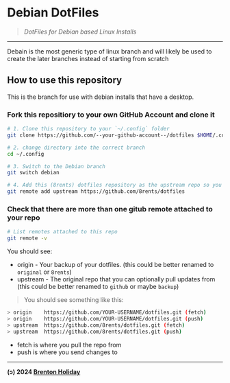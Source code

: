 # Debian DotFiles

> *DotFiles for Debian based Linux Installs*

---

Debain is the most generic type of linux branch and will likely be used to create the later branches instead of starting from scratch

## How to use this repository

This is the branch for use with debian installs that have a desktop.

### Fork this repositiory to your own GitHub Account and clone it

```bash
# 1. Clone this repository to your `~/.config` folder
git clone https://github.com/--your-github-account--/dotfiles $HOME/.config

# 2. change directory into the correct branch
cd ~/.config

# 3. Switch to the Debian branch
git switch debian

# 4. Add this (8rents) dotfiles repository as the upstream repo so you can optionally pull in changes that I make
git remote add upstream https://github.com/8rents/dotfiles
```


### Check that there are more than one gitub remote attached to your repo

```bash
# List remotes attached to this repo
git remote -v
```

You should see:

- origin - Your backup of your dotfiles. (this could be better renamed to `original` or `8rents`)
- upstream - The original repo that you can optionally pull updates from (this could be better renamed to `github` or maybe `backup`)                                         



> You should see something like this:

```bash
> origin    https://github.com/YOUR-USERNAME/dotfiles.git (fetch)
> origin    https://github.com/YOUR-USERNAME/dotfiles.git (push)
> upstream  https://github.com/8rents/dotfiles.git (fetch)
> upstream  https://github.com/8rents/dotfiles.git (push)
```

- fetch is where you pull the repo from
- push is where you send changes to 

---

**(ɔ) 2024 [Brenton Holiday](https://brenton.holiday)**

